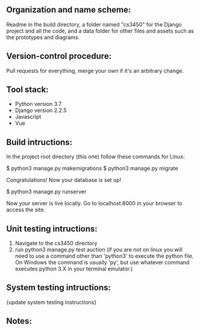 ## Organization and name scheme: 
Readme in the build directory, a folder named "cs3450" for the Django project and all the code, and a data folder for other files and assets such as the prototypes and diagrams.

## Version-control procedure: 
Pull requests for everything, merge your own if it's an arbitrary change.

## Tool stack: 
- Python version 3.7
- Django version 2.2.5
- Javascript
- Vue

## Build intructions: 
In the project root directory (this one) follow these commands for Linux:

$ python3 manage.py makemigrations
$ python3 manage.py migrate

Congratulations! Now your database is set up!

$ python3 manage.py runserver

Now your server is live locally. Go to localhost:8000 in your browser to access the site.

## Unit testing intructions: 
1. Navigate to the cs3450 directory
2. run python3 manage.py test auction
(if you are not on linux you will need to use a command other than 'python3' to execute the python file. On Windows the command is usually 'py', but use whatever command executes python 3.X in your terminal emulator.)

## System testing intructions: 
{update system testing instructions}

## Notes:
